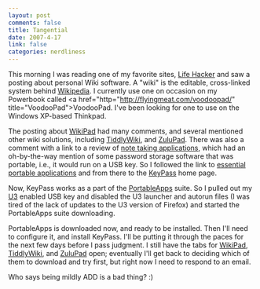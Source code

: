```yaml
--- 
layout: post
comments: false
title: Tangential
date: 2007-4-17
link: false
categories: nerdliness
---
```

This morning I was reading one of my favorite sites, <a href="http://lifehacker.com" title="Life Hacker">Life Hacker</a> and saw a posting about personal Wiki software.  A "wiki" is the editable, cross-linked system behind <a href="http://wikipedia.org" title="Wikipedia">Wikipedia</a>.  I currently use one on occasion on my Powerbook called <a href="http="http://flyingmeat.com/voodoopad/" title="VoodooPad">VoodooPad</a>.  I've been looking for one to use on the Windows XP-based Thinkpad.

The posting about <a href="http://www.jhorman.org/wikidPad/" title="WikiPad">WikiPad</a> had many comments, and several mentioned other wiki solutions, including <a href="http://www.tiddlywiki.com/" title="TiddlyWiki">TiddlyWiki</a>, and <a href="http://www.gersic.com/zulupad/download.html" title="ZuluPad">ZuluPad</a>.  There was also a comment with a link to a review of  <a href="http://www.davinciplanet.com/2007/04/15/note-taking-applications/" title="Note Taking Applications">note taking applications</a>, which had an oh-by-the-way mention of some password storage software that was portable, i.e., it would run on a USB key.  So I followed the link to <a href="http://www.davinciplanet.com/2006/10/15/essential-portable-apps/" title="Essential Portable Apps">essential portable applications</a> and from there to the <a href="http://keepass.info/news/n070320_portableapps.html" title="KeyPass">KeyPass</a> home page.

Now, KeyPass works as a part of the <a href="http://portableapps.com/" title="PortableApps">PortableApps</a> suite. So I pulled out my <a href="http://u3.com/" title="U3">U3</a> enabled USB key and disabled the U3 launcher and autorun files (I was tired of the lack of updates to the U3 version of Firefox) and started the PortableApps suite downloading.

PortableApps is downloaded now, and ready to be installed.  Then I'll need to configure it, and install KeyPass.  I'll be putting it through the paces for the next few days before I pass judgment.  I still have the tabs for <a href="http://www.jhorman.org/wikidPad/" title="WikiPad">WikiPad</a>, <a href="http://www.tiddlywiki.com/" title="TiddlyWiki">TiddlyWiki</a>, and <a href="http://www.gersic.com/zulupad/download.html" title="ZuluPad">ZuluPad</a> open; eventually I'll get back to deciding which of them to download and try first, but right now I need to respond to an email.

Who says being mildly ADD is a bad thing?  :)

